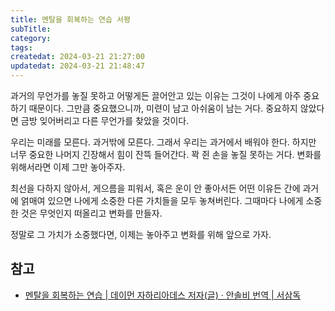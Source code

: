 ```yaml
---
title: 멘탈을 회복하는 연습 서평
subTitle:
category:
tags:
createdat: 2024-03-21 21:27:00
updatedat: 2024-03-21 21:48:47
---
```


과거의 무언가를 놓질 못하고 어떻게든 끌어안고 있는 이유는 그것이 나에게 아주 중요하기
때문이다. 그만큼 중요했으니까, 미련이 남고 아쉬움이 남는 거다. 중요하지 않았다면
금방 잊어버리고 다른 무언가를 찾았을 것이다.  

우리는 미래를 모른다. 과거밖에 모른다. 그래서 우리는 과거에서 배워야 한다.
하지만 너무 중요한 나머지 긴장해서 힘이 잔뜩 들어간다. 꽉 쥔 손을 놓질 못하는 거다. 변화를
위해서라면 이제 그만 놓아주자.  

최선을 다하지 않아서, 게으름을 피워서, 혹은 운이 안 좋아서든
어떤 이유든 간에 과거에 얽매여 있으면 나에게 소중한 다른 가치들을 모두
놓쳐버린다. 그때마다 나에게 소중한 것은 무엇인지 떠올리고 변화를 만들자.  

정말로 그 가치가 소중했다면, 이제는 놓아주고 변화를 위해 앞으로 가자.

## 참고

- [멘탈을 회복하는 연습 \| 데이먼 자하리아데스 저자(글) · 안솔비 번역 \| 서삼독](https://product.kyobobook.co.kr/detail/S000208689345)
